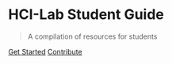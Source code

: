 # HCI-Lab Student Guide

> A compilation of resources for students

[Get Started](introduction/intro)
[Contribute](/)